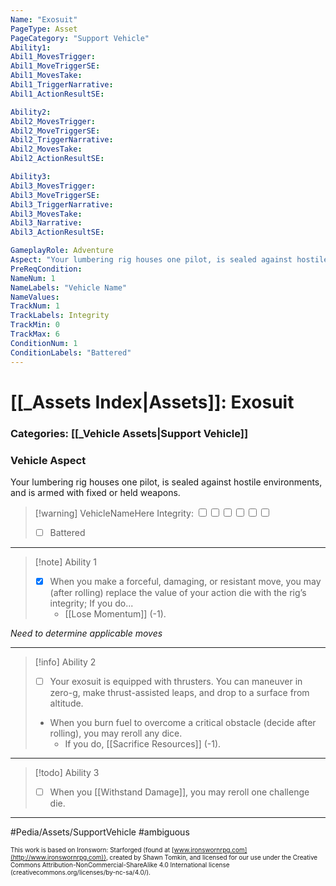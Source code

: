 ```yaml
---
Name: "Exosuit"
PageType: Asset
PageCategory: "Support Vehicle"
Ability1:
Abil1_MovesTrigger:
Abil1_MoveTriggerSE:
Abil1_MovesTake:
Abil1_TriggerNarrative:
Abil1_ActionResultSE:

Ability2:
Abil2_MovesTrigger:
Abil2_MoveTriggerSE:
Abil2_TriggerNarrative:
Abil2_MovesTake:
Abil2_ActionResultSE:

Ability3:
Abil3_MovesTrigger:
Abil3_MoveTriggerSE:
Abil3_TriggerNarrative:
Abil3_MovesTake:
Abil3_Narrative:
Abil3_ActionResultSE:

GameplayRole: Adventure
Aspect: "Your lumbering rig houses one pilot, is sealed against hostile environments, and is armed with fixed or held weapons."
PreReqCondition: 
NameNum: 1
NameLabels: "Vehicle Name"
NameValues:
TrackNum: 1
TrackLabels: Integrity
TrackMin: 0
TrackMax: 6
ConditionNum: 1
ConditionLabels: "Battered"
---
```

# [[_Assets Index|Assets]]: Exosuit
### Categories: [[_Vehicle Assets|Support Vehicle]]
### Vehicle Aspect
Your lumbering rig houses one pilot, is sealed against hostile environments, and is armed with fixed or held weapons.
> [!warning] VehicleNameHere
> Integrity: <input type="checkbox" /><input type="checkbox" /><input type="checkbox" /><input type="checkbox" /><input type="checkbox" /><input type="checkbox" />
> - [ ] Battered
___
> [!note] Ability 1
> - [x] When you make a forceful, damaging, or resistant move, you may (after rolling) replace the value of your action die with the rig’s integrity; If you do...
> 	- [[Lose Momentum]] (-1).

*Need to determine applicable moves*
___
> [!info] Ability 2
> - [ ] Your exosuit is equipped with thrusters. You can maneuver in zero-g, make thrust-assisted leaps, and drop to a surface from altitude. 
> - When you burn fuel to overcome a critical obstacle (decide after rolling), you may reroll any dice. 
> 	- If you do, [[Sacrifice Resources]] (-1).
___
> [!todo] Ability 3
> - [ ] When you [[Withstand Damage]], you may reroll one challenge die.
___

#Pedia/Assets/SupportVehicle
#ambiguous 

<font size=-2>This work is based on Ironsworn: Starforged (found at [www.ironswornrpg.com](http://www.ironswornrpg.com)), created by Shawn Tomkin, and licensed for our use under the Creative Commons Attribution-NonCommercial-ShareAlike 4.0 International license  (creativecommons.org/licenses/by-nc-sa/4.0/).</font>